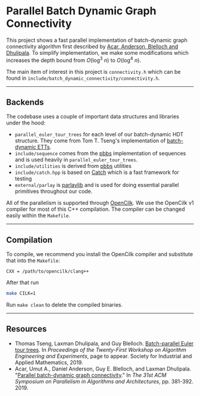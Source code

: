 # Parallel Batch Dynamic Graph Connectivity

This project shows a fast parallel implementation of batch-dynamic graph connectivity algorithm first described by [Acar, Anderson, Blelloch and Dhulipala](https://arxiv.org/abs/1903.08794). 
To simplify implementation, we make some modifications which increases the
depth bound from *O*(log<sup>3</sup>&nbsp;*n*) to
*O*(log<sup>4</sup>&nbsp;*n*).

The main item of interest in this project is `connectivity.h` which can be found in `include/batch_dynamic_connectivity/connectivity.h`. 

--------------------------------

## Backends
The codebase uses a couple of important data structures and libraries under the hood:
- `parallel_euler_tour_trees` for each level of our batch-dynamic HDT structure. They come from Tom T. Tseng's implementation of [batch-dynamic ETTs](https://github.com/tomtseng/parallel-euler-tour-tree). 
- `include/sequence` comes from the [pbbs](https://github.com/tomtseng/parallel-euler-tour-tree) implementation of sequences and is used heavily in `parallel_euler_tour_trees`.
- `include/utilities` is derived from [pbbs](https://github.com/tomtseng/parallel-euler-tour-tree) utilities
- `include/catch.hpp` is based on [Catch](https://github.com/catchorg/Catch2) which is a fast framework for testing
- `external/parlay` is [parlaylib](https://github.com/cmuparlay/parlaylib) and is used for doing essential parallel primitives throughout our code.

All of the parallelism is supported through [OpenCilk](https://cilk.mit.edu). We use the OpenCilk v1 compiler for most of this C++ compilation. The compiler can be changed easily within the `Makefile`.

---------------------------------
## Compilation

To compile, we recommend you install the OpenCilk compiler and substitute that into the `Makefile`:
```make
CXX = /path/to/opencilk/clang++
```
After that run
```sh
make CILK=1
```
Run ``make clean`` to delete the compiled binaries.

---------------------------------
## Resources
- Thomas Tseng, Laxman Dhulipala, and Guy Blelloch. [Batch-parallel Euler tour
trees](https://arxiv.org/abs/1810.10738). In _Proceedings of the Twenty-First
Workshop on Algorithm Engineering and Experiments_, page to appear.  Society for
Industrial and Applied Mathematics, 2019.
- Acar, Umut A., Daniel Anderson, Guy E. Blelloch, and Laxman Dhulipala. "[Parallel batch-dynamic graph connectivity](https://dl.acm.org/doi/abs/10.1145/3323165.3323196?casa_token=7Vwyr7HhOz0AAAAA:5_wxIRJTV9zc7qpo0AfXPcxfngngeR-6Tw6F3Ex4dz0L6yxOurmp1fcd_4LHyz7H989sTnXfLca5)." In _The 31st ACM Symposium on Parallelism in Algorithms and Architectures_, pp. 381-392. 2019.
